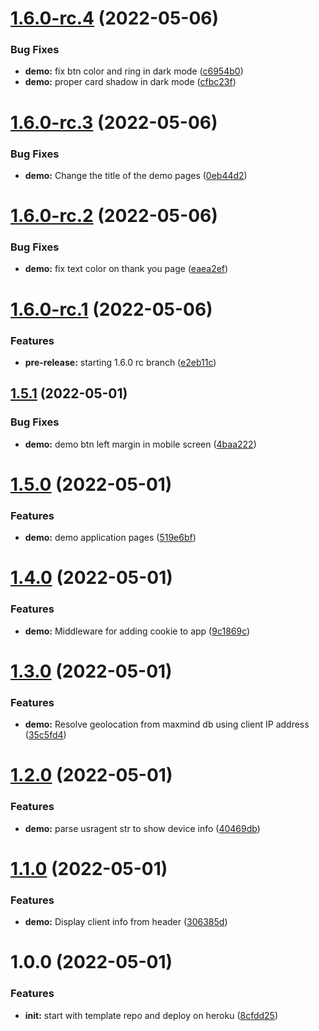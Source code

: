 # [1.6.0-rc.4](https://github.com/amrendr/node-demo/compare/v1.6.0-rc.3...v1.6.0-rc.4) (2022-05-06)


### Bug Fixes

* **demo:** fix btn color and ring in dark mode ([c6954b0](https://github.com/amrendr/node-demo/commit/c6954b07ba5b835a41f7e4e6bd20d3421ff10034))
* **demo:** proper card shadow in dark mode ([cfbc23f](https://github.com/amrendr/node-demo/commit/cfbc23f9410547aefbeba8f68682db155a43b047))

# [1.6.0-rc.3](https://github.com/amrendr/node-demo/compare/v1.6.0-rc.2...v1.6.0-rc.3) (2022-05-06)


### Bug Fixes

* **demo:** Change the title of the demo pages ([0eb44d2](https://github.com/amrendr/node-demo/commit/0eb44d27dee8159afc2336de02dc7edd7503b900))

# [1.6.0-rc.2](https://github.com/amrendr/node-demo/compare/v1.6.0-rc.1...v1.6.0-rc.2) (2022-05-06)


### Bug Fixes

* **demo:** fix text color on thank you page ([eaea2ef](https://github.com/amrendr/node-demo/commit/eaea2efd28a264ed2ee5c93a665071181ed1955e))

# [1.6.0-rc.1](https://github.com/amrendr/node-demo/compare/v1.5.1...v1.6.0-rc.1) (2022-05-06)


### Features

* **pre-release:** starting 1.6.0 rc branch ([e2eb11c](https://github.com/amrendr/node-demo/commit/e2eb11ce12b3694dfe6ba8492e7fc8f82ed5b0b9))

## [1.5.1](https://github.com/amrendr/node-demo/compare/v1.5.0...v1.5.1) (2022-05-01)


### Bug Fixes

* **demo:** demo btn left margin in mobile screen ([4baa222](https://github.com/amrendr/node-demo/commit/4baa2222b99d426df346a2ecee523040f2657854))

# [1.5.0](https://github.com/amrendr/node-demo/compare/v1.4.0...v1.5.0) (2022-05-01)


### Features

* **demo:** demo application pages ([519e6bf](https://github.com/amrendr/node-demo/commit/519e6bf415b63bec3536982713dc240ca49c7746))

# [1.4.0](https://github.com/amrendr/node-demo/compare/v1.3.0...v1.4.0) (2022-05-01)


### Features

* **demo:** Middleware for adding cookie to app ([9c1869c](https://github.com/amrendr/node-demo/commit/9c1869c1e450ea0da24da04bdd73f932ca8d7e07))

# [1.3.0](https://github.com/amrendr/node-demo/compare/v1.2.0...v1.3.0) (2022-05-01)


### Features

* **demo:** Resolve geolocation from maxmind db using client IP address ([35c5fd4](https://github.com/amrendr/node-demo/commit/35c5fd4d5801dda08a23f40dd46fe18220de3ff6))

# [1.2.0](https://github.com/amrendr/node-demo/compare/v1.1.0...v1.2.0) (2022-05-01)


### Features

* **demo:** parse usragent str to show device info ([40469db](https://github.com/amrendr/node-demo/commit/40469dbdf55b7ba6ff26cd1bec743f5005297841))

# [1.1.0](https://github.com/amrendr/node-demo/compare/v1.0.0...v1.1.0) (2022-05-01)


### Features

* **demo:** Display client info from header ([306385d](https://github.com/amrendr/node-demo/commit/306385d2904d6c7665b6994590ae1e3aa3a5fc6b))

# 1.0.0 (2022-05-01)


### Features

* **init:** start with template repo and deploy on heroku ([8cfdd25](https://github.com/amrendr/node-demo/commit/8cfdd257e822962f7dd464b6c78c0a7713c411e1))
